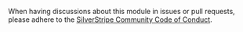 When having discussions about this module in issues or pull requests, please
adhere to the [SilverStripe Community Code of Conduct](https://docs.silverstripe.org/en/contributing/code_of_conduct).
